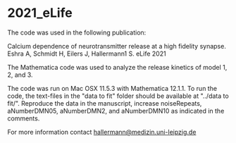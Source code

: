 # 2021_eLife
The code was used in the following publication:

Calcium dependence of neurotransmitter release at a high fidelity synapse.
Eshra A, Schmidt H, Eilers J, Hallermann1 S.
eLife 2021

The Mathematica code was used to analyze the release kinetics of model 1, 2, and 3. 

The code was run on Mac OSX 11.5.3 with Mathematica 12.1.1. To run the code, the text-files in the "data to fit" folder should be available at "../data to fit/". Reproduce the data in the manuscript, increase noiseRepeats, aNumberDMN05, aNumberDMN2, and aNumberDMN10 as indicated in the comments. 

For more information contact hallermann@medizin.uni-leipzig.de
